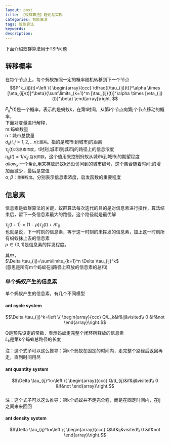 ```yaml
---
layout: post
title: 【蚁群算法】理论与实现
categories: 智能算法
tags: 智能算法
keywords:
description:
---
```


下面介绍蚁群算法用于TSP问题  

## 转移概率

在每个节点上，每个蚂蚁按照一定的概率随机转移到下一个节点  
$$P^k_{ij}(t)=\left \{ \begin{array}{ccc}
\dfrac{[\tau_{ij}(t)]^\alpha \times [\eta_{ij}(t)]^\beta}{\sum\limits_{k=1}^m [\tau_{ij}(t)]^\alpha \times [\eta_{ij}(t)]^\beta}
\end{array}\right.
$$

$P^k_{ij}(t)$是一个概率，表示的是蚂蚁k，在第t时间，从第i个节点向第j个节点移动的概率，  
下面对变量进行解释，  
m:蚂蚁数量   
n：城市总数量   
$d_{ij}(i,j=1,2,...n)$:`距离`。指的是城市i到城市j的距离  
$\tau_{ij}(t)$:`信息素浓度`，t时刻,城市i到城市j的路径上的信息浓度  
$\eta_{ij}(t)=1/d_{ij}$:`启发函数`，这个值用来控制蚂蚁从城市i到城市j的期望程度  
$allow_k$:一个`集合`,用来存放蚂蚁k还没访问到的城市编号，这个集合随着时间t的增加而减少，最后是空值  
$\alpha,\beta$：`重要程度`。分别表示信息素浓度，启发函数的重要程度  


## 信息素

信息素是蚁群算法的关键，蚁群算法每次迭代的目的是对信息素进行操作，算法结束后，留下一条信息素最大的路径，这个路径就是最优解    

$\tau_{ij}(t+1)=(1-\rho)\tau_{ij}(t)+\Delta \tau_{ij}$   
也就是说，下一时刻的信息素，等于这一时刻的未挥发的信息素，加上这一时刻所有蚂蚁抹上去的信息素  
$\rho \in (0,1)$是信息素的挥发程度。    

其中，  
$\Delta \tau_{ij}=\sum\limits_{k=1}^n \Delta \tau_{ij}^k$  
(意思是所有m个蚂蚁在ij路径上释放的信息素的总和)

### 单个蚂蚁产生的信息素

单个蚂蚁产生的信息素，有几个不同模型  

#### ant cycle system
$$\Delta \tau_{ij}^k=\left \{ \begin{array}{ccc}
Q/L_k&if&ij&visited\\
0  &if&not
\end{array}\right.$$

Q是预先设定的常数，表示蚂蚁走完整个闭环所释放的信息素  
$L_k$是第k个蚂蚁总路径的长度  

注：这个式子可以这么推导：第k个蚂蚁在固定的时间内，走完整个路径后返回再走，直到时间用尽  

#### ant quantity system
$$\Delta \tau_{ij}^k=\left \{ \begin{array}{ccc}
Q/d_{ij}&if&ij&visited\\
0  &if&not
\end{array}\right.$$  
注：这个式子可以这么推导：第k个蚂蚁并不走完全程，而是在固定时间内，在ij之间来来回回

#### ant density system

$$\Delta \tau_{ij}^k=\left \{ \begin{array}{ccc}
Q&if&ij&visited\\
0  &if&not
\end{array}\right.$$
